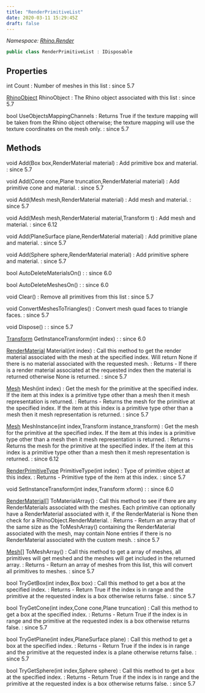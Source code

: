 ```yaml
---
title: "RenderPrimitiveList"
date: 2020-03-11 15:29:45Z
draft: false
---
```


*Namespace: [Rhino.Render](../)*

```cs
public class RenderPrimitiveList : IDisposable
```
## Properties

int Count
: Number of meshes in this list
: since 5.7

[RhinoObject](/rhinocommon/rhino/docobjects/rhinoobject/) RhinoObject
: The Rhino object associated with this list
: since 5.7

bool UseObjectsMappingChannels
: Returns True if the texture mapping will be taken from the Rhino
     object otherwise; the texture mapping will use the texture coordinates
     on the mesh only.
: since 5.7
## Methods

void Add(Box box,RenderMaterial material)
: Add primitive box and material.
: since 5.7

void Add(Cone cone,Plane truncation,RenderMaterial material)
: Add primitive cone and material.
: since 5.7

void Add(Mesh mesh,RenderMaterial material)
: Add mesh and material.
: since 5.7

void Add(Mesh mesh,RenderMaterial material,Transform t)
: Add mesh and material.
: since 6.12

void Add(PlaneSurface plane,RenderMaterial material)
: Add primitive plane and material.
: since 5.7

void Add(Sphere sphere,RenderMaterial material)
: Add primitive sphere and material.
: since 5.7

bool AutoDeleteMaterialsOn()
: 
: since 6.0

bool AutoDeleteMeshesOn()
: 
: since 6.0

void Clear()
: Remove all primitives from this list
: since 5.7

void ConvertMeshesToTriangles()
: Convert mesh quad faces to triangle faces.
: since 5.7

void Dispose()
: 
: since 5.7

[Transform](/rhinocommon/rhino/geometry/transform/) GetInstanceTransform(int index)
: 
: since 6.0

[RenderMaterial](/rhinocommon/rhino/render/rendermaterial/) Material(int index)
: Call this method to get the render material associated with the mesh at
     the specified index.  Will return None if there is no
     material associated with the requested mesh.
: Returns - If there is a render material associated at the requested index then
     the material is returned otherwise None is returned.
: since 5.7

[Mesh](/rhinocommon/rhino/geometry/mesh/) Mesh(int index)
: Get the mesh for the primitive at the specified index. If the item at
     this index is a primitive type other than a mesh then it mesh
     representation is returned.
: Returns - Returns the mesh for the primitive at the specified index. If the item
     at this index is a primitive type other than a mesh then it mesh
     representation is returned.
: since 5.7

[Mesh](/rhinocommon/rhino/geometry/mesh/) MeshInstance(int index,Transform instance_transform)
: Get the mesh for the primitive at the specified index. If the item at
     this index is a primitive type other than a mesh then it mesh
     representation is returned.
: Returns - Returns the mesh for the primitive at the specified index. If the item
     at this index is a primitive type other than a mesh then it mesh
     representation is returned.
: since 6.12

[RenderPrimitiveType](/rhinocommon/rhino/render/renderprimitivetype/) PrimitiveType(int index)
: Type of primitive object at this index.
: Returns - Primitive type of the item at this index.
: since 5.7

void SetInstanceTransform(int index,Transform xform)
: 
: since 6.0

[RenderMaterial](/rhinocommon/rhino/render/rendermaterial/)[] ToMaterialArray()
: Call this method to see if there are any RenderMaterials associated
     with the meshes.  Each primitive can optionally have a RenderMaterial
     associated with it, if the RenderMaterial is None then check for a
     RhinoObject.RenderMaterial.
: Returns - Return an array that of the same size as the ToMeshArray() containing
     the RenderMaterial associated with the mesh, may contain None entries
     if there is no RenderMaterial associated with the custom mesh.
: since 5.7

[Mesh](/rhinocommon/rhino/geometry/mesh/)[] ToMeshArray()
: Call this method to get a array of meshes, all primitives will get
     meshed and the meshes will get included in the returned array.
: Returns - Return an array of meshes from this list, this will convert all
     primitives to meshes.
: since 5.7

bool TryGetBox(int index,Box box)
: Call this method to get a box at the specified index.
: Returns - Return True if the index is in range and the primitive at the requested
     index is a box otherwise returns false.
: since 5.7

bool TryGetCone(int index,Cone cone,Plane truncation)
: Call this method to get a box at the specified index.
: Returns - Return True if the index is in range and the primitive at the requested
     index is a box otherwise returns false.
: since 5.7

bool TryGetPlane(int index,PlaneSurface plane)
: Call this method to get a box at the specified index.
: Returns - Return True if the index is in range and the primitive at the requested
     index is a plane otherwise returns false.
: since 5.7

bool TryGetSphere(int index,Sphere sphere)
: Call this method to get a box at the specified index.
: Returns - Return True if the index is in range and the primitive at the requested
     index is a box otherwise returns false.
: since 5.7
